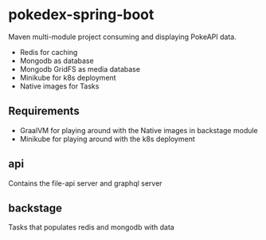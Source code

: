 # pokedex-spring-boot

Maven multi-module project consuming and displaying PokeAPI data.

* Redis for caching
* Mongodb as database
* Mongodb GridFS as media database
* Minikube for k8s deployment
* Native images for Tasks

## Requirements

* GraalVM for playing around with the Native images in backstage module
* Minikube for playing around with the k8s deployment

## api

Contains the file-api server and graphql server

## backstage

Tasks that populates redis and mongodb with data

